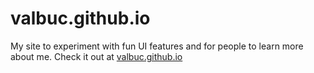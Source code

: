 # valbuc.github.io
My site to experiment with fun UI features and for people to learn more about me. Check it out at [valbuc.github.io](https://valbuc.github.io)
